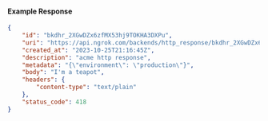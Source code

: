 <!-- Code generated for API Clients. DO NOT EDIT. -->

#### Example Response

```json
{
	"id": "bkdhr_2XGwDZx6zfMX53hj9TOKHA3DXPu",
	"uri": "https://api.ngrok.com/backends/http_response/bkdhr_2XGwDZx6zfMX53hj9TOKHA3DXPu",
	"created_at": "2023-10-25T21:16:45Z",
	"description": "acme http response",
	"metadata": "{\"environment\": \"production\"}",
	"body": "I'm a teapot",
	"headers": {
		"content-type": "text/plain"
	},
	"status_code": 418
}
```
